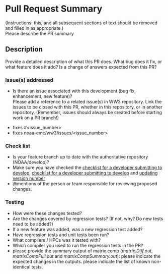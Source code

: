# Pull Request Summary
(Instructions: this, and all subsequent sections of text should be removed and filled in as appropriate.)   
Please describe the PR summary

## Description
Provide a detailed description of what this PR does.
What bug does it fix, or what feature does it add?
Is a change of answers expected from this PR?

### Issue(s) addressed
* Is there an issue associated with this development (bug fix, enhancement, new feature)?    
Please add a reference to a related issue(s) in WW3 repository.
Link the issues to be closed with this PR, whether in this repository, or in another repository.
(Remember, issues should always be created before starting work on a PR branch!)
- fixes #<issue_number>
- fixes noaa-emc/ww3/issues/<issue_number>

### Check list  
* Is your feature branch up to date with the authoritative repository (NOAA/develop)?
* Make sure you have checked the [checklist for a developer submitting to develop](https://github.com/NOAA-EMC/WW3/wiki/Code-Management#checklist-for-a-developer-submitting-to-develop), [checklist for a developer submitting to develop](https://github.com/NOAA-EMC/WW3/wiki/Code-Management#checklist-for-a-developer-submitting-to-develop) and [updating version number](https://github.com/NOAA-EMC/WW3/wiki/Code-Management#checklist-for-updating-version-number)
* @mentions of the person or team responsible for reviewing proposed changes.


### Testing
* How were these changes tested?
* Are the changes covered by regression tests? (If not, why? Do new tests need to be added?)
* If a new feature was added, was a new regression test added?
* Have regression tests and unit tests been run?
* What compilers / HPCs was it tested with?
* Which compiler you used to run the regression tests in the PR? 
* please provide the summary output of matrix.comp (_matrix.Diff.out_, _matrixCompFull.out_ and _matrixCompSummary.out_):
please indicate the expected changes in the outputs.
please indicate the list of known non-identical tests.










